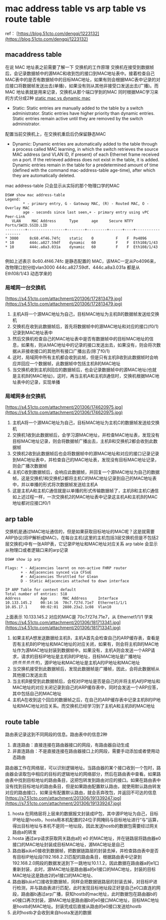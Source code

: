 # mac address table vs arp table vs route table

ref：
[https://blog.51cto.com/dengqi/1223132](https://blog.51cto.com/dengqi/1223132)

## macaddress table
在说 MAC 地址表之前需要了解一下 交换机的工作原理
交换机在接受到数据帧后，会记录数据帧中的源MAC和收到包的接口到MAC地址表中。接着检查自己MAC表中的是否有数据帧中的目标MAC地址，如果有则会根据MAC表中记录的对应接口将数据帧发送出去(单播)，如果没有则从其他非接受口发送出去(广播)。而 MAC 地址表就是用来记录，交换机从那个端口学到的MAC
同时根据MAC学习来的方式分成2种
[static mac vs dynamic mac](https://community.cisco.com/t5/switching/mac-address-dynamic-and-static/td-p/1660466#:~:text=A%20Static%20MAC%20address%20is,dynamically%20sourced%20the%20MAC%20address.)

- Static: Static entries are manually added to the table by a switch administrator. Static entries have higher priority than dynamic entries. Static entries remain active until they are removed by the switch administrator.

配置当前交换机上，在交换机重启后仍保留静态MAC

- Dynamic: Dynamic entries are automatically added to the table through a process called MAC learning, in which the switch retrieves the source MAC address (and VLAN ID, if present) of each Ethernet frame received on a port. If the retrieved address does not exist in the table, it is added. Dynamic entries remain in the table for a predetermined amount of time (defined with the command mac-address-table age-time), after which they are automatically deleted.

mac address-table 只会显示从实际的那个物理口学的MAC
```
DSW# show mac address-table
Legend:
        * - primary entry, G - Gateway MAC, (R) - Routed MAC, O - Overlay MAC
        age - seconds since last seen,+ - primary entry using vPC Peer-Link
   VLAN     MAC Address      Type      age     Secure NTFY   Ports/SWID.SSID.LID
---------+-----------------+--------+---------+------+----+------------------
* 3000     8c60.4f46.74fc    static    0          F    F  Po4096
* 10       444c.a827.59df    dynamic   60         F    F  Eth108/1/43
* 10       444c.a8a3.031a    dynamic   60         F    F  Eth108/1/43


```
例如上述表示
 8c60.4f46.74fc 是静态配置的 MAC，该MAC一定从Po4096来，改物理口划分给vlan3000
444c.a827.59df、444c.a8a3.031a 都是从 Eth108/1/43 动态学来的
### 局域网一台交换机
[https://s4.51cto.com/attachment/201306/172813479.jpg](https://s4.51cto.com/attachment/201306/172813479.jpg)

1. 主机A将一个源MAC地址为自己，目标MAC地址为主机B的数据帧发送给交换机
1. 交换机在收到此数据帧后，首先将数据帧中的源MAC地址和对应的接口(f0/1)记录到MAC地址表中
1. 然后交换机检查自己的MAC地址表中是否有数据帧中的目标MAC地址的信息，如果有，则从MAC地址中的记录的接口发送出去，如果没有，则会将次数据从非接收接口的其他所有接口广播出去(除了f0/1)
1. 这时，局域网中所有主机都会收到此帧，但是只有主机B收到此数据帧时会响应并回应一个数据帧，此数据帧中包括主机B的MAC地址
1. 当交换机收到主机B回应的数据帧后，也会记录数据帧中的源MAC地址(也就是主机B的MAC地址)，这时，再当主机A和主机B通信时，交换机根据MAC地址表中的记录，实现单播
### 局域网多台交换机
[https://s4.51cto.com/attachment/201306/174620975.jpg](https://s4.51cto.com/attachment/201306/174620975.jpg)

1. 主机A将一个源MAC地址为自己，目标MAC地址为主机C的数据帧发送给交换机
1. 交换机1收到此数据帧后，会学习源MAC地址，并检查MAC地址表，发现没有目标MAC地址记录，则会将数据帧广播出去，主机B和交换机2都会收到此数据帧
1. 交换机2收到此数据帧后也会将数据帧中的源MAC地址和对应的接口记录记录到MAC地址表中，并检查自己的MAC地址表，发现没有目标MAC地址记录，则会广播次数据帧
1. 主机C收到数据帧后，会响应此数据帧，并回复一个源MAC地址为自己的数据帧，这是交换机1和交换机2都将主机C的MAC地址记录到自己的MAC地址表中，并以单播的形式将次数据帧发送给主机A
1. 这是主机A和主机C通信就是以单播的形式传输数据帧了，主机B和主机C通信如上述过程一样，一次交换机2的MAC地址表中记录这主机A和主机B的MAC地址都对应接口f0/1
## arp table
交换机是通过MAC地址通信的，但是如果获取目标地址的MAC呢？这是就需要ARP协议(将IP解析成MAC)，在每台主机(这里的主机包括3层交换机但是不包括2层交换机)中有一张ARP表，它记录IP地址和MAC地址对应关系
arp table 会显示从物理口或者逻辑口来的arp记录
```
DSW# show ip arp

Flags: * - Adjacencies learnt on non-active FHRP router
       + - Adjacencies synced via CFSoE
       # - Adjacencies Throttled for Glean
       D - Static Adjacencies attached to down interface

IP ARP Table for context default
Total number of entries: 518
Address         Age       MAC Address     Interface
10.133.145.2    00:14:16  70c7.f27d.71e7  Ethernet1/1/1
10.85.17.1      00:02:01  2880.23a2.1c08  Vlan10
```
上面表示 10.133.145.2 对应的MAC是 70c7.f27d.71e7，从 Ethernet1/1/1 学来
[https://s4.51cto.com/attachment/201306/181713341.jpg](https://s4.51cto.com/attachment/201306/181713341.jpg)

1. 如果主机A想发送数据给主机B，主机A首先会检查自己的ARP缓存表，查看是否有主机B的IP地址和MAC地址的对应关闭，如果有，则会将主机B的MAC地址作为源MAC地址封装到数据帧中。如果没有，主机A则会发送一个ARP请求，请求的目标IP地址是主机B的IP地址，目标MAC地址是广播地址(ff:ff:ff:ff:ff:ff)，源IP地址和MAC地址是主机A的IP地址和MAC地址
1. 当交换机接受到此数据帧后，发现此数据帧是广播帧，因此，会将此数据帧从其他接口发送出去
1. 当主机B接受到此数据帧后，会校对IP地址是否是自己的并将主机A的IP地址和MAC地址的对应关闭记录到自己的ARP缓存表中，同时会发送一个ARP应答，其中包括自己的MAC地址
1. 主机A在收到这个回应的数据帧之后，在自己的ARP缓存表中记录主机B的IP地址和MAC地址对应关系。而交换机已经学习到了主机A和主机B的MAC地址
## route table
路由表记录这到不同网段的信息。路由表中的信息2种

1. 直连路由：直接连接在路由器接口的网段，有路由器自动生成
1. 非直连路由：不是直接连接在路由器接口上的网段，需要手动添加或者使用动态路由

路由器工作在网络层，可以识别逻辑地址。当路由器的某个接口收到一个包时，路由器会读取包中相应的目标的逻辑地址的网络部分，然后在路由表中查看。如果路由表中找到目标地址的路由条目，这把包转发到路由对应的接口。如果在路由表中没有找到目标地址的路由条目，但是如果路由配置默认路由，就使用默认路由转发对应的路由接口，如果没有配置默认路由，就会丢弃改包，并返回不可达的信息
[https://s7.51cto.com/attachment/201306/191339247.jpg](https://s7.51cto.com/attachment/201306/191339247.jpg)

1. hosta 在网络层将上层来的数据报文封装成IP包，其中源IP地址为自己，目标IP地址是hostb，hosta用本机配置的24位子网掩码与目标地址进行“与”运算，得出目标地址与本机不是同一地址段，因此发送hostb的数据包需要经过网关路由a的转发
1. hosta 通过arp请求获取网关路由a的 e0 的MAC地址，并在链路层将路由器e0接口的MAC地址封装成目标MAC地址，源MAC地址是自己
1. 路由器a从e0接收到数据帧，把数据链路层的封装去掉，并检查路由表中是否有目标IP地址段(192.168.2.2)匹配的路由条目，根据路由表中记录到192.168.2.0网段的数据发送到下一跳地址10.1.1.2，因此数据在路由器a的e1口重新封装，此时，源MAC地址是路由器a的e1接口的MAC地址，封装的目标MAC地址这是路由2的e1接口的MAC地址、
1. 路由器b从e1口接收到数据帧，同样会把数据链路层的封装去掉，对目标IP进行检测，并与路由表进行匹配，此时发现目标地址段正好是自己e0口直连的网段，路由器b通过arp广播，获知hostb的mac地址，此时数据包在路由器b的e0接口再次封装，源MAC地址是路由器b的e0接口MAC地址，目标MAC地址是hostb的MAC地址。封装完成后直接从路由的e0接口发送给hostb
1. 此时hostb才会收到来自hosta发送的数据
